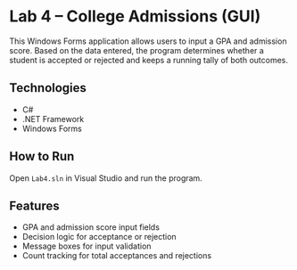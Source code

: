 # Lab 4 – College Admissions (GUI)

This Windows Forms application allows users to input a GPA and admission score. Based on the data entered, the program determines whether a student is accepted or rejected and keeps a running tally of both outcomes.

## Technologies
- C#
- .NET Framework
- Windows Forms

## How to Run
Open `Lab4.sln` in Visual Studio and run the program.

## Features
- GPA and admission score input fields
- Decision logic for acceptance or rejection
- Message boxes for input validation
- Count tracking for total acceptances and rejections
